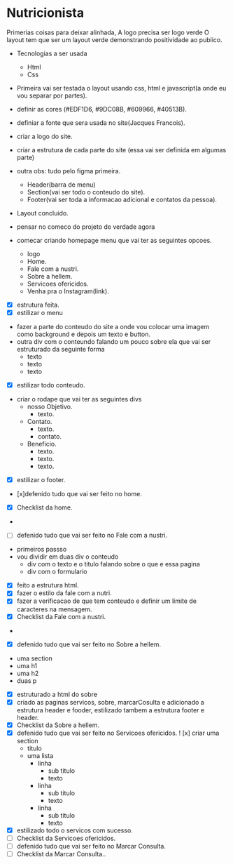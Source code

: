# Nutricionista
Primerias coisas para deixar alinhada,
A logo precisa ser logo verde
    O layout tem que ser um layout verde demonstrando positividade ao publico.

- Tecnologias a ser usada 
    - Html
    - Css
- Primeira vai ser testada o layout usando css, html e javascript(a onde eu vou separar por partes).

- definir as cores (#EDF1D6, #9DC08B, #609966, #40513B).
- definiar a fonte que sera usada no site(Jacques Francois).
- criar a logo do site.
- criar a estrutura de cada parte do site (essa vai ser definida em algumas parte)
- outra obs: tudo pelo figma primeira.
    - Header(barra de menu)
    - Section(vai ser todo o conteudo do site).
    - Footer(vai ser toda a informacao adicional e contatos da pessoa).
- Layout concluido.
- pensar no comeco do projeto de verdade agora
- comecar criando homepage menu que vai ter as seguintes opcoes.
    - logo 
    - Home.
    - Fale com a nustri.
    - Sobre a hellem. 
    - Servicoes ofericidos.
    - Venha pra o Instagram(link).
- [x] estrutura feita.
- [x] estilizar o menu
- fazer a parte do conteudo do site a onde vou colocar uma imagem como background e depois um texto e button.
- outra div com o conteundo falando um pouco sobre ela que vai ser estruturado da seguinte forma
    - texto
    - texto
    - texto
- [x] estilizar todo conteudo.
- criar o rodape que vai ter as seguintes divs 
    - nosso Objetivo.
        - texto.
    - Contato.
        - texto.
        - contato.
    - Beneficio.
        - texto. 
        - texto.
        - texto.
- [x] estilizar o footer. 
- [x]defenido tudo que vai ser feito no home.
- [x] Checklist da home.
-
- [ ] defenido tudo que vai ser feito no  Fale com a nustri.
- primeiros passso
- vou dividir em duas div o conteudo
    - div com o texto e o titulo falando sobre o que e essa pagina
    - div com o formulario
- [x] feito a estrutura html.
- [x] fazer o estilo da fale com a nutri.
- [x] fazer a verificacao de que tem conteudo e definir um limite de caracteres na mensagem.
- [x] Checklist da Fale com a nustri.
-  
- [x] defenido tudo que vai ser feito no  Sobre a hellem.
- uma section 
- uma h1
- uma h2
- duas p
- [x] estruturado a html do sobre
- [x] criado as paginas servicos, sobre, marcarCosulta e adicionado a estrutura header e fooder, estilizado tambem a estrutura footer e header.
- [x] Checklist da Sobre a hellem.
- [x] defenido tudo que vai ser feito no  Servicoes ofericidos.
! [x] criar uma section 
    - titulo
    - uma lista
        - linha
            - sub titulo
            - texto
        - linha
            - sub titulo
            - texto
        - linha
            - sub titulo
            - texto
- [x] estilizado todo o servicos com sucesso.
- [ ] Checklist da Servicoes ofericidos.
- [ ] defenido tudo que vai ser feito no  Marcar Consulta.
- [ ] Checklist da Marcar Consulta..